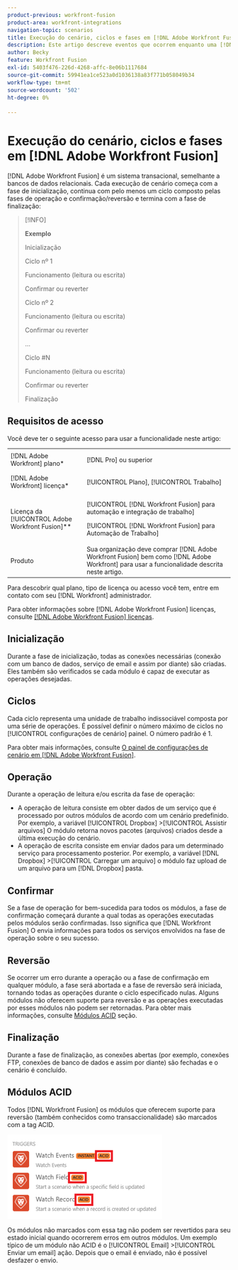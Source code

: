 ```yaml
---
product-previous: workfront-fusion
product-area: workfront-integrations
navigation-topic: scenarios
title: Execução do cenário, ciclos e fases em [!DNL Adobe Workfront Fusion]
description: Este artigo descreve eventos que ocorrem enquanto uma [!DNL Adobe Workfront Fusion] estiver em execução, como inicialização, operações, confirmações e reversões.
author: Becky
feature: Workfront Fusion
exl-id: 5403f476-226d-4268-affc-8e06b1117684
source-git-commit: 59941ea1ce523a0d1036138a83f771b058049b34
workflow-type: tm+mt
source-wordcount: '502'
ht-degree: 0%

---
```


# Execução do cenário, ciclos e fases em [!DNL Adobe Workfront Fusion]

[!DNL Adobe Workfront Fusion] é um sistema transacional, semelhante a bancos de dados relacionais. Cada execução de cenário começa com a fase de inicialização, continua com pelo menos um ciclo composto pelas fases de operação e confirmação/reversão e termina com a fase de finalização:

>[!INFO]
>
>**Exemplo**
>
>Inicialização
>
>Ciclo nº 1
>
>Funcionamento (leitura ou escrita)
>
>Confirmar ou reverter
>
>Ciclo nº 2
>
>Funcionamento (leitura ou escrita)
>
>Confirmar ou reverter
>
>...
>
>Ciclo #N
>
>Funcionamento (leitura ou escrita)
>
>Confirmar ou reverter
>
>Finalização

## Requisitos de acesso

Você deve ter o seguinte acesso para usar a funcionalidade neste artigo:

<table style="table-layout:auto"> 
 <col> 
 <col> 
 <tbody> 
  <tr> 
    <td role="rowheader">[!DNL Adobe Workfront] plano*</td> 
   <td> <p>[!DNL Pro] ou superior</p> </td> 
  </tr> 
  <tr data-mc-conditions=""> 
   <td role="rowheader">[!DNL Adobe Workfront] licença*</td> 
   <td> <p>[!UICONTROL Plano], [!UICONTROL Trabalho]</p> </td> 
  </tr> 
  <tr> 
   <td role="rowheader">Licença da [!UICONTROL Adobe Workfront Fusion]**</td> 
  <td> <p>[!UICONTROL [!DNL Workfront Fusion] para automação e integração de trabalho] </p><p>[!UICONTROL [!DNL Workfront Fusion] para Automação de Trabalho] </p>  </td>  
  </tr> 
  <tr> 
   <td role="rowheader">Produto</td> 
   <td>Sua organização deve comprar [!DNL Adobe Workfront Fusion] bem como [!DNL Adobe Workfront] para usar a funcionalidade descrita neste artigo.</td> 
  </tr> 
 </tbody> 
</table>

Para descobrir qual plano, tipo de licença ou acesso você tem, entre em contato com seu [!DNL Workfront] administrador.

Para obter informações sobre [!DNL Adobe Workfront Fusion] licenças, consulte [[!DNL Adobe Workfront Fusion] licenças](../../workfront-fusion/get-started/license-automation-vs-integration.md).

## Inicialização

Durante a fase de inicialização, todas as conexões necessárias (conexão com um banco de dados, serviço de email e assim por diante) são criadas. Eles também são verificados se cada módulo é capaz de executar as operações desejadas.

## Ciclos

Cada ciclo representa uma unidade de trabalho indissociável composta por uma série de operações. É possível definir o número máximo de ciclos no [!UICONTROL configurações de cenário] painel. O número padrão é 1.

Para obter mais informações, consulte [O painel de configurações de cenário em [!DNL Adobe Workfront Fusion]](../../workfront-fusion/scenarios/scenario-settings-panel.md).

## Operação

Durante a operação de leitura e/ou escrita da fase de operação:

* A operação de leitura consiste em obter dados de um serviço que é processado por outros módulos de acordo com um cenário predefinido. Por exemplo, a variável [!UICONTROL Dropbox] >[!UICONTROL Assistir arquivos] O módulo retorna novos pacotes (arquivos) criados desde a última execução do cenário.
* A operação de escrita consiste em enviar dados para um determinado serviço para processamento posterior. Por exemplo, a variável [!DNL Dropbox] >[!UICONTROL Carregar um arquivo] o módulo faz upload de um arquivo para um [!DNL Dropbox] pasta.

## Confirmar

Se a fase de operação for bem-sucedida para todos os módulos, a fase de confirmação começará durante a qual todas as operações executadas pelos módulos serão confirmadas. Isso significa que [!DNL Workfront Fusion] O envia informações para todos os serviços envolvidos na fase de operação sobre o seu sucesso.

## Reversão

Se ocorrer um erro durante a operação ou a fase de confirmação em qualquer módulo, a fase será abortada e a fase de reversão será iniciada, tornando todas as operações durante o ciclo especificado nulas. Alguns módulos não oferecem suporte para reversão e as operações executadas por esses módulos não podem ser retornadas. Para obter mais informações, consulte [Módulos ACID](#acid-modules) seção.

## Finalização

Durante a fase de finalização, as conexões abertas (por exemplo, conexões FTP, conexões de banco de dados e assim por diante) são fechadas e o cenário é concluído.

## Módulos ACID

Todos [!DNL Workfront Fusion] os módulos que oferecem suporte para reversão (também conhecidos como transaccionalidade) são marcados com a tag ACID.

![](assets/acid-modules-350x189.png)

Os módulos não marcados com essa tag não podem ser revertidos para seu estado inicial quando ocorrerem erros em outros módulos. Um exemplo típico de um módulo não ACID é o [!UICONTROL Email] >[!UICONTROL Enviar um email] ação. Depois que o email é enviado, não é possível desfazer o envio.
